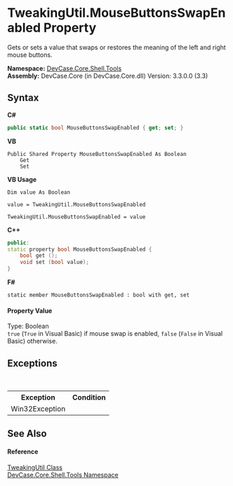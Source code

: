 # TweakingUtil.MouseButtonsSwapEnabled Property 
 

Gets or sets a value that swaps or restores the meaning of the left and right mouse buttons.

**Namespace:**&nbsp;<a href="N_DevCase_Core_Shell_Tools">DevCase.Core.Shell.Tools</a><br />**Assembly:**&nbsp;DevCase.Core (in DevCase.Core.dll) Version: 3.3.0.0 (3.3)

## Syntax

**C#**<br />
``` C#
public static bool MouseButtonsSwapEnabled { get; set; }
```

**VB**<br />
``` VB
Public Shared Property MouseButtonsSwapEnabled As Boolean
	Get
	Set
```

**VB Usage**<br />
``` VB Usage
Dim value As Boolean

value = TweakingUtil.MouseButtonsSwapEnabled

TweakingUtil.MouseButtonsSwapEnabled = value
```

**C++**<br />
``` C++
public:
static property bool MouseButtonsSwapEnabled {
	bool get ();
	void set (bool value);
}
```

**F#**<br />
``` F#
static member MouseButtonsSwapEnabled : bool with get, set

```


#### Property Value
Type: Boolean<br />`true` (`True` in Visual Basic) if mouse swap is enabled, `false` (`False` in Visual Basic) otherwise.

## Exceptions
&nbsp;<table><tr><th>Exception</th><th>Condition</th></tr><tr><td>Win32Exception</td><td /></tr></table>

## See Also


#### Reference
<a href="T_DevCase_Core_Shell_Tools_TweakingUtil">TweakingUtil Class</a><br /><a href="N_DevCase_Core_Shell_Tools">DevCase.Core.Shell.Tools Namespace</a><br />